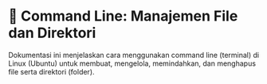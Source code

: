 # 📁 Command Line: Manajemen File dan Direktori

Dokumentasi ini menjelaskan cara menggunakan command line (terminal) di Linux (Ubuntu) 
untuk membuat, mengelola, memindahkan, dan menghapus file serta direktori (folder).
